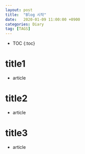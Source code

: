 ```yaml
---
layout: post
title:  "Blog 시작"
date:   2020-01-09 11:00:00 +0900
categories: Diary
tag: [TAGS]
---
```


* TOC
{:toc}

# title1

* article

# title2

* article

# title3

* article

